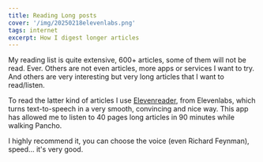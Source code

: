 ```yaml
---
title: Reading Long posts
cover: '/img/20250218elevenlabs.png'
tags: internet
excerpt: How I digest longer articles
---
```


My reading list is quite extensive, 600+ articles, some of them will not be read. Ever. Others are not even articles, more apps or services I want to try. And others are very interesting but very long articles that I want to read/listen. 

To read the latter kind of articles I use [Elevenreader](https://elevenreader.io/), from Elevenlabs, which turns text-to-speech in a very smooth, convincing and nice way. This app has allowed me to listen to 40 pages long articles in 90 minutes while walking Pancho.

I highly recommend it, you can choose the voice (even Richard Feynman), speed... it's very good.